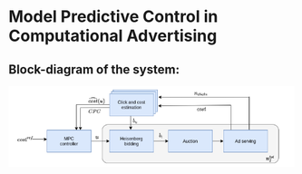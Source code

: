 # Model Predictive Control in Computational Advertising

## Block-diagram of the system:
![alt text](https://github.com/bhastrup/mpc-project/blob/master/block_diagram/mpc_bloc_diagram.png)
